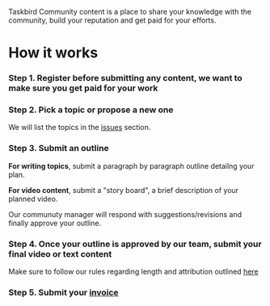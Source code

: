 Taskbird Community content is a place to share your knowledge with the community, build your reputation and get paid for your efforts.

# How it works

### **Step 1**. Register before submitting any content, we want to make sure you get paid for your work

### **Step 2**. Pick a topic **or** propose a new one

We will list the topics in the [issues](https://github.com/Taskbird/community-content/issues) section. 

### **Step 3**. Submit an outline

**For writing topics**, submit a paragraph by paragraph outline detailng your plan. 

**For video content**, submit a "story board", a brief description of your planned video.

Our communuty manager will respond with suggestions/revisions and finally approve your outline.


### **Step 4**. Once your outline is approved by our team, submit your final video or text content

Make sure to follow our rules regarding length and attribution outlined [here](https://github.com/Taskbird/community-content/blob/main/Guest%20Blog%20Writing%20TB%20Mid_.pdf)

### **Step 5**. Submit your [invoice](https://github.com/Taskbird/community-content/blob/main/INVOICE%20Taskbird%20Writer's%20Community.pdf)




